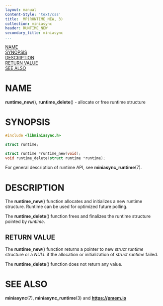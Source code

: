 ```yaml
---
layout: manual
Content-Style: 'text/css'
title: _MP(RUNTIME_NEW, 3)
collection: miniasync
header: RUNTIME_NEW
secondary_title: miniasync
...
```


[comment]: <> (SPDX-License-Identifier: BSD-3-Clause)
[comment]: <> (Copyright 2022, Intel Corporation)

[comment]: <> (runtime_new.3 -- man page for miniasync runtime_new operation)

[NAME](#name)<br />
[SYNOPSIS](#synopsis)<br />
[DESCRIPTION](#description)<br />
[RETURN VALUE](#return-value)<br />
[SEE ALSO](#see-also)<br />

# NAME #

**runtime_new**(), **runtime_delete**() - allocate or free runtime structure

# SYNOPSIS #

```c
#include <libminiasync.h>

struct runtime;

struct runtime *runtime_new(void);
void runtime_delete(struct runtime *runtime);
```

For general description of runtime API, see **miniasync_runtime**(7).

# DESCRIPTION #

The **runtime_new**() function allocates and initializes a new runtime structure.
Runtime can be used for optimized future polling.

The **runtime_delete**() function frees and finalizes the runtime structure pointed
by *runtime*.

## RETURN VALUE ##

The **runtime_new**() function returns a pointer to new *struct runtime* structure
or a *NULL* if the allocation or initialization of *struct runtime* failed.

The **runtime_delete**() function does not return any value.

# SEE ALSO #

**miniasync**(7), **miniasync_runtime**(3) and **<https://pmem.io>**
